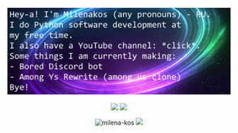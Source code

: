 <p align="center">
  <a href="https://youtube.com/c/Milenakos"><img src="banner.png"></a>
  <br><br>
  <img src="https://github-readme-stats.vercel.app/api?username=milena-kos" />
  <img src="https://github-readme-stats.vercel.app/api/top-langs/?username=milena-kos&langs_count=8" height="195rem" />
</p>
<p align="center">
  <img src="https://komarev.com/ghpvc/?username=milena-kos&label=Profile%20views&color=4f94ef" alt="milena-kos" />
  <img src="https://wakatime.com/badge/user/9255df94-b002-4908-90da-d71683162640.svg">
</p>
